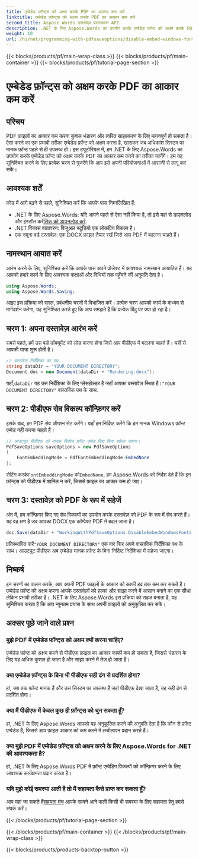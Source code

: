 ```yaml
---
title: एम्बेडेड फ़ॉन्ट्स को अक्षम करके PDF का आकार कम करें
linktitle: एम्बेडेड फ़ॉन्ट्स को अक्षम करके PDF का आकार कम करें
second_title: Aspose.Words दस्तावेज़ प्रसंस्करण API
description: .NET के लिए Aspose.Words का उपयोग करके एम्बेडेड फ़ॉन्ट को अक्षम करके PDF का आकार कम करें। अपने दस्तावेज़ों को कुशल भंडारण और साझाकरण के लिए अनुकूलित करने के लिए हमारे चरण-दर-चरण मार्गदर्शिका का पालन करें।
weight: 10
url: /hi/net/programming-with-pdfsaveoptions/disable-embed-windows-fonts/
---
```


{{< blocks/products/pf/main-wrap-class >}}
{{< blocks/products/pf/main-container >}}
{{< blocks/products/pf/tutorial-page-section >}}

# एम्बेडेड फ़ॉन्ट्स को अक्षम करके PDF का आकार कम करें

## परिचय

PDF फ़ाइलों का आकार कम करना कुशल भंडारण और त्वरित साझाकरण के लिए महत्वपूर्ण हो सकता है। ऐसा करने का एक प्रभावी तरीका एम्बेडेड फ़ॉन्ट को अक्षम करना है, खासकर जब अधिकांश सिस्टम पर मानक फ़ॉन्ट पहले से ही उपलब्ध हों। इस ट्यूटोरियल में, हम .NET के लिए Aspose.Words का उपयोग करके एम्बेडेड फ़ॉन्ट को अक्षम करके PDF का आकार कम करने का तरीका जानेंगे। हम यह सुनिश्चित करने के लिए प्रत्येक चरण से गुजरेंगे कि आप इसे अपनी परियोजनाओं में आसानी से लागू कर सकें।

## आवश्यक शर्तें

कोड में आगे बढ़ने से पहले, सुनिश्चित करें कि आपके पास निम्नलिखित हैं:

-  .NET के लिए Aspose.Words: यदि आपने पहले से ऐसा नहीं किया है, तो इसे यहां से डाउनलोड और इंस्टॉल करें[लिंक को डाउनलोड करें](https://releases.aspose.com/words/net/).
- .NET विकास वातावरण: विजुअल स्टूडियो एक लोकप्रिय विकल्प है।
- एक नमूना वर्ड दस्तावेज़: एक DOCX फ़ाइल तैयार रखें जिसे आप PDF में बदलना चाहते हैं।

## नामस्थान आयात करें

आरंभ करने के लिए, सुनिश्चित करें कि आपके पास अपने प्रोजेक्ट में आवश्यक नामस्थान आयातित हैं। यह आपको हमारे कार्य के लिए आवश्यक कक्षाओं और विधियों तक पहुँचने की अनुमति देता है।

```csharp
using Aspose.Words;
using Aspose.Words.Saving;
```

आइए इस प्रक्रिया को सरल, प्रबंधनीय चरणों में विभाजित करें। प्रत्येक चरण आपको कार्य के माध्यम से मार्गदर्शन करेगा, यह सुनिश्चित करते हुए कि आप समझते हैं कि प्रत्येक बिंदु पर क्या हो रहा है।

## चरण 1: अपना दस्तावेज़ आरंभ करें

सबसे पहले, हमें उस वर्ड डॉक्यूमेंट को लोड करना होगा जिसे आप पीडीएफ में बदलना चाहते हैं। यहीं से आपकी यात्रा शुरू होती है।

```csharp
// दस्तावेज़ निर्देशिका का पथ.
string dataDir = "YOUR DOCUMENT DIRECTORY";
Document doc = new Document(dataDir + "Rendering.docx");
```

 यहाँ,`dataDir` यह उस निर्देशिका के लिए प्लेसहोल्डर है जहाँ आपका दस्तावेज़ स्थित है।`"YOUR DOCUMENT DIRECTORY"` वास्तविक पथ के साथ.

## चरण 2: पीडीएफ सेव विकल्प कॉन्फ़िगर करें

इसके बाद, हम PDF सेव ऑप्शन सेट करेंगे। यहाँ हम निर्दिष्ट करेंगे कि हम मानक Windows फ़ॉन्ट एम्बेड नहीं करना चाहते हैं।

```csharp
// आउटपुट पीडीएफ को मानक विंडोज फ़ॉन्ट एम्बेड किए बिना सहेजा जाएगा।
PdfSaveOptions saveOptions = new PdfSaveOptions
{
    FontEmbeddingMode = PdfFontEmbeddingMode.EmbedNone
};
```

 सेटिंग करके`FontEmbeddingMode` को`EmbedNone`, हम Aspose.Words को निर्देश देते हैं कि इन फ़ॉन्ट्स को पीडीएफ में शामिल न करें, जिससे फ़ाइल का आकार कम हो जाए।

## चरण 3: दस्तावेज़ को PDF के रूप में सहेजें

अंत में, हम कॉन्फ़िगर किए गए सेव विकल्पों का उपयोग करके दस्तावेज़ को PDF के रूप में सेव करते हैं। यह वह क्षण है जब आपका DOCX एक कॉम्पैक्ट PDF में बदल जाता है।

```csharp
doc.Save(dataDir + "WorkingWithPdfSaveOptions.DisableEmbedWindowsFonts.pdf", saveOptions);
```

 प्रतिस्थापित करें`"YOUR DOCUMENT DIRECTORY"` एक बार फिर अपने वास्तविक निर्देशिका पथ के साथ। आउटपुट पीडीएफ अब एम्बेडेड मानक फ़ॉन्ट के बिना निर्दिष्ट निर्देशिका में सहेजा जाएगा।

## निष्कर्ष

इन चरणों का पालन करके, आप अपनी PDF फ़ाइलों के आकार को काफी हद तक कम कर सकते हैं। एम्बेडेड फ़ॉन्ट को अक्षम करना आपके दस्तावेज़ों को हल्का और साझा करने में आसान बनाने का एक सीधा लेकिन प्रभावी तरीका है। .NET के लिए Aspose.Words इस प्रक्रिया को सहज बनाता है, यह सुनिश्चित करता है कि आप न्यूनतम प्रयास के साथ अपनी फ़ाइलों को अनुकूलित कर सकें।

## अक्सर पूछे जाने वाले प्रश्न

### मुझे PDF में एम्बेडेड फ़ॉन्ट्स को अक्षम क्यों करना चाहिए?
एम्बेडेड फ़ॉन्ट को अक्षम करने से पीडीएफ फ़ाइल का आकार काफी कम हो सकता है, जिससे भंडारण के लिए यह अधिक कुशल हो जाता है और साझा करने में तेज़ हो जाता है।

### क्या एम्बेडेड फ़ॉन्ट्स के बिना भी पीडीएफ सही ढंग से प्रदर्शित होगा?
हां, जब तक फॉन्ट मानक हैं और उस सिस्टम पर उपलब्ध हैं जहां पीडीएफ देखा जाता है, यह सही ढंग से प्रदर्शित होगा।

### क्या मैं पीडीएफ में केवल कुछ ही फ़ॉन्ट्स को चुन सकता हूँ?
हां, .NET के लिए Aspose.Words आपको यह अनुकूलित करने की अनुमति देता है कि कौन से फ़ॉन्ट एम्बेडेड हैं, जिससे आप फ़ाइल आकार को कम करने में लचीलापन प्रदान करते हैं।

### क्या मुझे PDF में एम्बेडेड फ़ॉन्ट्स को अक्षम करने के लिए Aspose.Words for .NET की आवश्यकता है?
हां, .NET के लिए Aspose.Words PDF में फ़ॉन्ट एम्बेडिंग विकल्पों को कॉन्फ़िगर करने के लिए आवश्यक कार्यक्षमता प्रदान करता है।

### यदि मुझे कोई समस्या आती है तो मैं सहायता कैसे प्राप्त कर सकता हूँ?
 आप यहां जा सकते हैं[सहयता मंच](https://forum.aspose.com/c/words/8) आपके सामने आने वाली किसी भी समस्या के लिए सहायता हेतु हमसे संपर्क करें।

{{< /blocks/products/pf/tutorial-page-section >}}

{{< /blocks/products/pf/main-container >}}
{{< /blocks/products/pf/main-wrap-class >}}

{{< blocks/products/products-backtop-button >}}
